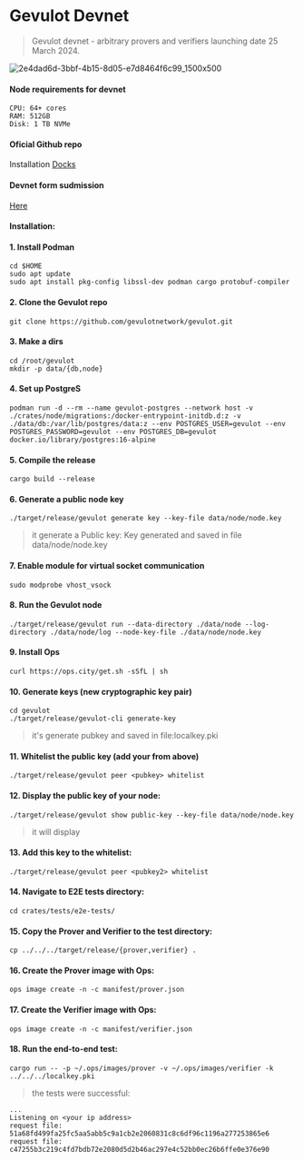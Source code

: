 # Gevulot Devnet
 >Gevulot devnet - arbitrary provers and verifiers
 >launching date 25 March 2024.

![2e4dad6d-3bbf-4b15-8d05-e7d8464f6c99_1500x500](https://github.com/papadritta/Gevulot_my/assets/90826754/e10c4c4d-1085-431d-8f7b-b3b4d508e5d7)

#### Node requirements for devnet
```
CPU: 64+ cores
RAM: 512GB
Disk: 1 TB NVMe
```
#### Oficial Github repo
Installation [Docks](ttps://github.com/gevulotnetwork/gevulot/blob/main/INSTALL.md)

#### Devnet form sudmission

[Here](https://airtable.com/appS1ebiXFs8H4OP5/pagVuySwNkMe95tIi/form)

#### Installation:

#### 1. Install Podman
```
cd $HOME
sudo apt update
sudo apt install pkg-config libssl-dev podman cargo protobuf-compiler
```
#### 2. Clone the Gevulot repo
```
git clone https://github.com/gevulotnetwork/gevulot.git
```
#### 3. Make a dirs
```
cd /root/gevulot
mkdir -p data/{db,node}
```
#### 4. Set up PostgreS
```
podman run -d --rm --name gevulot-postgres --network host -v ./crates/node/migrations:/docker-entrypoint-initdb.d:z -v ./data/db:/var/lib/postgres/data:z --env POSTGRES_USER=gevulot --env POSTGRES_PASSWORD=gevulot --env POSTGRES_DB=gevulot docker.io/library/postgres:16-alpine
```

#### 5. Compile the release
```
cargo build --release
```

#### 6. Generate a public node key
```
./target/release/gevulot generate key --key-file data/node/node.key
```
>it generate a Public key: Key generated and saved in file data/node/node.key

#### 7. Enable module for virtual socket communication
```
sudo modprobe vhost_vsock
```
#### 8. Run the Gevulot node
```
./target/release/gevulot run --data-directory ./data/node --log-directory ./data/node/log --node-key-file ./data/node/node.key
```
#### 9. Install Ops 

```
curl https://ops.city/get.sh -sSfL | sh
```
#### 10. Generate keys (new cryptographic key pair)
```
cd gevulot
./target/release/gevulot-cli generate-key
```
>it's generate pubkey <pubkey1> and saved in file:localkey.pki

#### 11. Whitelist the public key (add your <pubkey1> from above)
```
./target/release/gevulot peer <pubkey> whitelist
```
#### 12. Display the public key of your node:
```
./target/release/gevulot show public-key --key-file data/node/node.key
```
> it will display <pubkey2> 

#### 13. Add this key <pubkey2> to the whitelist:
```
./target/release/gevulot peer <pubkey2> whitelist
```
#### 14. Navigate to E2E tests directory:
```
cd crates/tests/e2e-tests/
```
#### 15. Copy the Prover and Verifier to the test directory:
```
cp ../../../target/release/{prover,verifier} .
```
#### 16. Create the Prover image with Ops:
```
ops image create -n -c manifest/prover.json
```
#### 17. Create the Verifier image with Ops:
```
ops image create -n -c manifest/verifier.json
```
#### 18. Run the end-to-end test:
```
cargo run -- -p ~/.ops/images/prover -v ~/.ops/images/verifier -k ../../../localkey.pki
```
>the tests were successful:
```
...
Listening on <your ip address>
request file: 51a68fd499fa25fc5aa5abb5c9a1cb2e2060831c8c6df96c1196a277253865e6
request file: c47255b3c219c4fd7bdb72e2080d5d2b46ac297e4c52bb0ec26b6ffe0e376e90
```






















 
